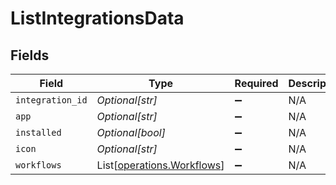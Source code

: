 # ListIntegrationsData


## Fields

| Field                                                              | Type                                                               | Required                                                           | Description                                                        | Example                                                            |
| ------------------------------------------------------------------ | ------------------------------------------------------------------ | ------------------------------------------------------------------ | ------------------------------------------------------------------ | ------------------------------------------------------------------ |
| `integration_id`                                                   | *Optional[str]*                                                    | :heavy_minus_sign:                                                 | N/A                                                                | 63ea758e82c3074141968bb9                                           |
| `app`                                                              | *Optional[str]*                                                    | :heavy_minus_sign:                                                 | N/A                                                                | Magento                                                            |
| `installed`                                                        | *Optional[bool]*                                                   | :heavy_minus_sign:                                                 | N/A                                                                | false                                                              |
| `icon`                                                             | *Optional[str]*                                                    | :heavy_minus_sign:                                                 | N/A                                                                | https://cdn.runalloy.com/icons/magento.png                         |
| `workflows`                                                        | List[[operations.Workflows](../../models/operations/workflows.md)] | :heavy_minus_sign:                                                 | N/A                                                                |                                                                    |